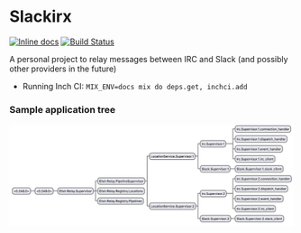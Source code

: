 # Slackirx

[![Inline docs](http://inch-ci.org/github/aspett/slackirx_new.svg)](http://inch-ci.org/github/aspett/slackirx_new)
[![Build Status](https://travis-ci.org/aspett/slackirx_new.svg?branch=master)](https://travis-ci.org/aspett/slackirx_new)

A personal project to relay messages between IRC and Slack (and possibly other providers in the future)

- Running Inch CI: `MIX_ENV=docs mix do deps.get, inchci.add`

### Sample application tree
[![Application tree](readme/tree.png)]()